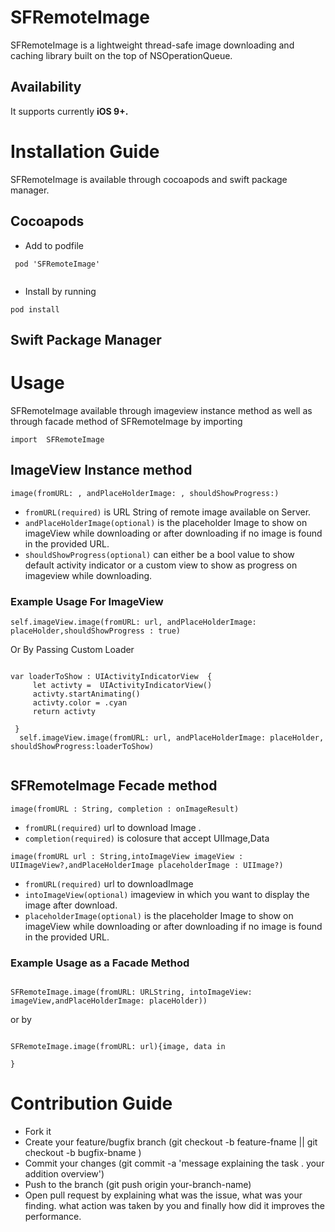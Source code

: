 # SFRemoteImage

SFRemoteImage is a lightweight thread-safe image downloading and caching library built on the top of NSOperationQueue.
## Availability 
 It supports currently  **iOS 9+.**

# Installation Guide
SFRemoteImage is available through cocoapods and swift package manager.
## Cocoapods
- Add to podfile 
``` 
 pod 'SFRemoteImage'
 
 ```
 - Install  by running  
 ```
 pod install 
 
 ```
 
 ## Swift Package Manager
 
# Usage
SFRemoteImage available through imageview instance method as well as through facade method of 
SFRemoteImage by importing 
```
import  SFRemoteImage

```


## ImageView Instance method
```
image(fromURL: , andPlaceHolderImage: , shouldShowProgress:)

```
- ``` fromURL(required) ``` is URL String of remote image available on Server.
- ``` andPlaceHolderImage(optional) ``` is the placeholder Image to show on imageView while downloading or after downloading if no image is found in the provided URL.
- ``` shouldShowProgress(optional) ``` can either be a bool value to show default activity indicator or a custom view to show as progress on imageview while downloading.
### Example Usage For ImageView
```self.imageView.image(fromURL: url, andPlaceHolderImage: placeHolder,shouldShowProgress : true)```

Or By Passing Custom Loader

```

var loaderToShow : UIActivityIndicatorView  {
     let activty =  UIActivityIndicatorView()
     activty.startAnimating()
     activty.color = .cyan
     return activty
     
 }
  self.imageView.image(fromURL: url, andPlaceHolderImage: placeHolder, shouldShowProgress:loaderToShow)
  
  ```
  
  ## SFRemoteImage Fecade method
   ``` image(fromURL : String, completion : onImageResult) ```
   - ``` fromURL(required) ``` url to download Image .
   - ``` completion(required) ``` is colosure that accept  UIImage,Data
   
   ``` image(fromURL url : String,intoImageView imageView : UIImageView?,andPlaceHolderImage placeholderImage : UIImage?) ```
   
   - ``` fromURL(required) ``` url to downloadImage
   - ``` intoImageView(optional) ``` imageview in which you want to display the image after download.
   - ``` placeholderImage(optional) ``` is the placeholder Image to show on imageView while downloading or after downloading if no image is found in the provided URL.
   ### Example Usage  as a Facade Method
   ```
   
   SFRemoteImage.image(fromURL: URLString, intoImageView: imageView,andPlaceHolderImage: placeHolder))
   
   ```
   or by 
   
   ```
   
   SFRemoteImage.image(fromURL: url){image, data in 
   
   }
   
   ```
# Contribution Guide 
- Fork it
- Create your feature/bugfix  branch (git checkout -b feature-fname || git checkout -b bugfix-bname )
- Commit your changes (git commit -a 'message explaining the task . your addition overview')
- Push to the branch (git push origin your-branch-name)
- Open pull request by explaining what was the issue, what was your finding. what  action was taken by you and finally how did it improves the performance.
  




